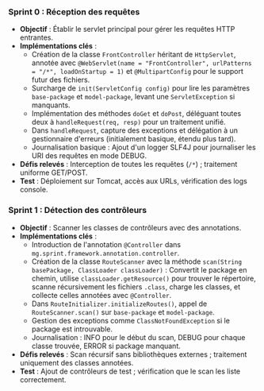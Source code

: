 
### Sprint 0 : Réception des requêtes
- **Objectif** : Établir le servlet principal pour gérer les requêtes HTTP entrantes.
- **Implémentations clés** :
  - Création de la classe `FrontController` héritant de `HttpServlet`, annotée avec `@WebServlet(name = "FrontController", urlPatterns = "/*", loadOnStartup = 1)` et `@MultipartConfig` pour le support futur des fichiers.
  - Surcharge de `init(ServletConfig config)` pour lire les paramètres `base-package` et `model-package`, levant une `ServletException` si manquants.
  - Implémentation des méthodes `doGet` et `doPost`, déléguant toutes deux à `handleRequest(req, resp)` pour un traitement unifié.
  - Dans `handleRequest`, capture des exceptions et délégation à un gestionnaire d'erreurs (initialement basique, étendu plus tard).
  - Journalisation basique : Ajout d'un logger SLF4J pour journaliser les URI des requêtes en mode DEBUG.
- **Défis relevés** : Interception de toutes les requêtes (`/*`) ; traitement uniforme GET/POST.
- **Test** : Déploiement sur Tomcat, accès aux URLs, vérification des logs console.

### Sprint 1 : Détection des contrôleurs
- **Objectif** : Scanner les classes de contrôleurs avec des annotations.
- **Implémentations clés** :
  - Introduction de l'annotation `@Controller` dans `mg.sprint.framework.annotation.controller`.
  - Création de la classe `RouteScanner` avec la méthode `scan(String basePackage, ClassLoader classLoader)` : Convertit le package en chemin, utilise `classLoader.getResource()` pour trouver le répertoire, scanne récursivement les fichiers `.class`, charge les classes, et collecte celles annotées avec `@Controller`.
  - Dans `RouteInitializer.initializeRoutes()`, appel de `RouteScanner.scan()` sur `base-package` et `model-package`.
  - Gestion des exceptions comme `ClassNotFoundException` si le package est introuvable.
  - Journalisation : INFO pour le début du scan, DEBUG pour chaque classe trouvée, ERROR si package manquant.
- **Défis relevés** : Scan récursif sans bibliothèques externes ; traitement uniquement des classes annotées.
- **Test** : Ajout de contrôleurs de test ; vérification que le scan les liste correctement.
